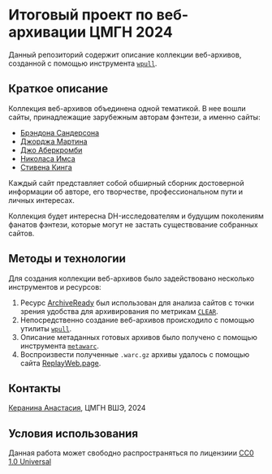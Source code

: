 # Итоговый проект по веб-архивации ЦМГН 2024
Данный репозиторий содержит описание коллекции веб-архивов, созданной с помощью инструмента [`wpull`](https://wpull.readthedocs.io/en/master/).
## Краткое описание
Коллекция веб-архивов объединена одной тематикой. В нее вошли сайты, принадлежащие зарубежным авторам фэнтези, а именно сайты:

 - [Брэндона Сандерсона](https://www.brandonsanderson.com/)
 - [Джорджа Мартина](https://georgerrmartin.com/)
 - [Джо Аберкромби](https://joeabercrombie.com/)
 - [Николаса Имса](https://nicholaseames.com/)
 - [Стивена Кинга](https://stephenking.com/)

Каждый сайт представляет собой обширный сборник достоверной информации об авторе, его творчестве, профессиональном пути и личных интересах.

Коллекция будет интересна DH-исследователям и будущим поколениям фанатов фэнтези, которые могут не застать существование собранных сайтов.
## Методы и технологии
Для создания коллекции веб-архивов было задействовано несколько инструментов и ресурсов:

 1. Ресурс [ArchiveReady](https://archiveready.com/) был использован для анализа сайтов с точки зрения удобства для архивирования по метрикам [`CLEAR`](http://purl.pt/24107/1/iPres2013_PDF/CLEAR%20a%20credible%20method%20to%20evaluate%20website%20archivability.pdf).
 2. Непосредственно создание веб-архивов происходило с помощью утилиты [`wpull`](https://wpull.readthedocs.io/en/master/).
 3. Описание метаданных готовых архивов было получено с помощью инструмента [`metawarc`](https://github.com/datacoon/metawarc).
 4. Воспроизвести полученные `.warc.gz` архивы удалось с помощью сайта [ReplayWeb.page](https://replayweb.page/).
## Контакты
[Керанина Анастасия](https://github.com/akeranina), ЦМГН ВШЭ, 2024
## Условия использования
Данная работа может свободно распространяться по лицензиии [CC0 1.0 Universal](https://creativecommons.org/publicdomain/zero/1.0/)

